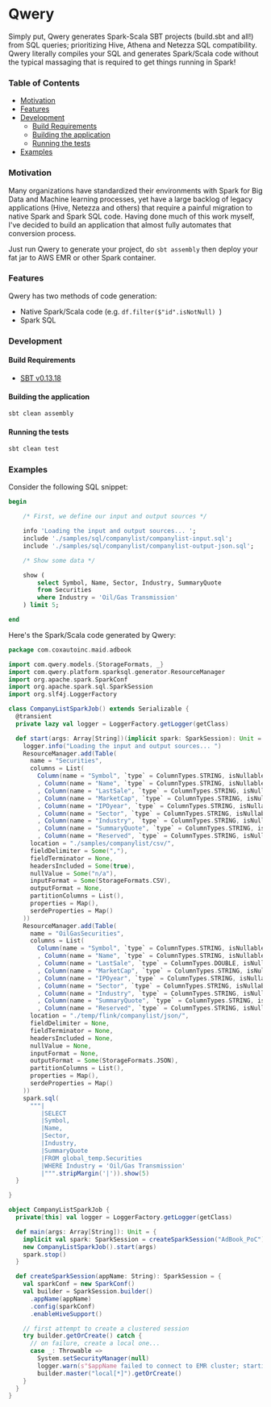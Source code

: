 Qwery
===============
Simply put, Qwery generates Spark-Scala SBT projects (build.sbt and all!) from SQL queries; prioritizing
Hive, Athena and Netezza SQL compatibility. Qwery literally compiles your SQL and generates 
Spark/Scala code without the typical massaging that is required to get things running in Spark!

### Table of Contents

* <a href="#motivation">Motivation</a>
* <a href="#features">Features</a>
* <a href="#development">Development</a>
    * <a href="#build-requirements">Build Requirements</a>
    * <a href="#build-application">Building the application</a>
    * <a href="#run-tests">Running the tests</a>
* <a href="#examples">Examples</a>

<a name="motivation"></a>
### Motivation

Many organizations have standardized their environments with Spark for 
Big Data and Machine learning processes, yet have a large backlog of legacy applications
(Hive, Netezza and others) that require a painful migration to native Spark and Spark SQL code.
Having done much of this work myself, I've decided to build an application that almost fully 
automates that conversion process. 

Just run Qwery to generate your project, do ```sbt assembly``` then deploy your fat jar to AWS EMR or other Spark container.

<a name="features"></a>
### Features

Qwery has two methods of code generation:
* Native Spark/Scala code (e.g. ```df.filter($"id".isNotNull) ```)
* Spark SQL

<a name="development"></a>
### Development

<a name="build-requirements"></a>
#### Build Requirements

* [SBT v0.13.18](http://www.scala-sbt.org/download.html)

<a name="build-application"></a>
#### Building the application

```bash
sbt clean assembly
```

<a name="run-tests"></a>
#### Running the tests

```bash
sbt clean test
```

<a name="examples"></a>
### Examples

Consider the following SQL snippet:

```sql
begin

    /* First, we define our input and output sources */

    info 'Loading the input and output sources... ';
    include './samples/sql/companylist/companylist-input.sql';
    include './samples/sql/companylist/companylist-output-json.sql';

    /* Show some data */

    show (
        select Symbol, Name, Sector, Industry, SummaryQuote
        from Securities
        where Industry = 'Oil/Gas Transmission'
    ) limit 5;

end
```

Here's the Spark/Scala code generated by Qwery:

```scala
package com.coxautoinc.maid.adbook

import com.qwery.models.{StorageFormats, _}
import com.qwery.platform.sparksql.generator.ResourceManager
import org.apache.spark.SparkConf
import org.apache.spark.sql.SparkSession
import org.slf4j.LoggerFactory

class CompanyListSparkJob() extends Serializable {
  @transient
  private lazy val logger = LoggerFactory.getLogger(getClass)

  def start(args: Array[String])(implicit spark: SparkSession): Unit = {
    logger.info("Loading the input and output sources... ")
    ResourceManager.add(Table(
      name = "Securities",
      columns = List(
        Column(name = "Symbol", `type` = ColumnTypes.STRING, isNullable = true)
        , Column(name = "Name", `type` = ColumnTypes.STRING, isNullable = true)
        , Column(name = "LastSale", `type` = ColumnTypes.STRING, isNullable = true)
        , Column(name = "MarketCap", `type` = ColumnTypes.STRING, isNullable = true)
        , Column(name = "IPOyear", `type` = ColumnTypes.STRING, isNullable = true)
        , Column(name = "Sector", `type` = ColumnTypes.STRING, isNullable = true)
        , Column(name = "Industry", `type` = ColumnTypes.STRING, isNullable = true)
        , Column(name = "SummaryQuote", `type` = ColumnTypes.STRING, isNullable = true)
        , Column(name = "Reserved", `type` = ColumnTypes.STRING, isNullable = true)),
      location = "./samples/companylist/csv/",
      fieldDelimiter = Some(","),
      fieldTerminator = None,
      headersIncluded = Some(true),
      nullValue = Some("n/a"),
      inputFormat = Some(StorageFormats.CSV),
      outputFormat = None,
      partitionColumns = List(),
      properties = Map(),
      serdeProperties = Map()
    ))
    ResourceManager.add(Table(
      name = "OilGasSecurities",
      columns = List(
        Column(name = "Symbol", `type` = ColumnTypes.STRING, isNullable = true)
        , Column(name = "Name", `type` = ColumnTypes.STRING, isNullable = true)
        , Column(name = "LastSale", `type` = ColumnTypes.DOUBLE, isNullable = true)
        , Column(name = "MarketCap", `type` = ColumnTypes.STRING, isNullable = true)
        , Column(name = "IPOyear", `type` = ColumnTypes.STRING, isNullable = true)
        , Column(name = "Sector", `type` = ColumnTypes.STRING, isNullable = true)
        , Column(name = "Industry", `type` = ColumnTypes.STRING, isNullable = true)
        , Column(name = "SummaryQuote", `type` = ColumnTypes.STRING, isNullable = true)
        , Column(name = "Reserved", `type` = ColumnTypes.STRING, isNullable = true)),
      location = "./temp/flink/companylist/json/",
      fieldDelimiter = None,
      fieldTerminator = None,
      headersIncluded = None,
      nullValue = None,
      inputFormat = None,
      outputFormat = Some(StorageFormats.JSON),
      partitionColumns = List(),
      properties = Map(),
      serdeProperties = Map()
    ))
    spark.sql(
      """|
         |SELECT
         |Symbol,
         |Name,
         |Sector,
         |Industry,
         |SummaryQuote
         |FROM global_temp.Securities
         |WHERE Industry = 'Oil/Gas Transmission'
         |""".stripMargin('|')).show(5)
  }

}

object CompanyListSparkJob {
  private[this] val logger = LoggerFactory.getLogger(getClass)

  def main(args: Array[String]): Unit = {
    implicit val spark: SparkSession = createSparkSession("AdBook_PoC")
    new CompanyListSparkJob().start(args)
    spark.stop()
  }

  def createSparkSession(appName: String): SparkSession = {
    val sparkConf = new SparkConf()
    val builder = SparkSession.builder()
      .appName(appName)
      .config(sparkConf)
      .enableHiveSupport()

    // first attempt to create a clustered session
    try builder.getOrCreate() catch {
      // on failure, create a local one...
      case _: Throwable =>
        System.setSecurityManager(null)
        logger.warn(s"$appName failed to connect to EMR cluster; starting local session...")
        builder.master("local[*]").getOrCreate()
    }
  }
}
```